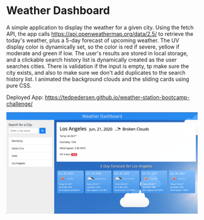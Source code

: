 # Weather Dashboard

A simple application to display the weather for a given city. Using the fetch API, the app calls https://api.openweathermap.org/data/2.5/ to retrieve the today's weather, plus a 5-day forecast of upcoming weather. The UV display color is dynamically set, so the color is red if severe, yellow if moderate and green if low. The user's results are stored in local storage, and a clickable search history list is dynamically created as the user searches cities. There is validation if the input is empty, tp make sure the city exists, and also to make sure we don't add duplicates to the search history list. I animated the background clouds and the sliding cards using pure CSS.

Deployed App: https://tedpedersen.github.io/weather-station-bootcamp-challenge/

![Screenshot](https://github.com/tedpedersen/weather-station-bootcamp/blob/master/assets/img/screenshot.png)